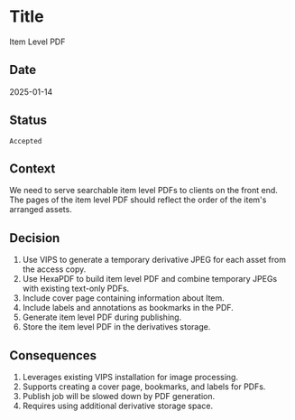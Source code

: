 # Title

Item Level PDF

## Date

2025-01-14

## Status

`Accepted`

## Context

We need to serve searchable item level PDFs to clients on the front end. The pages of the item level PDF
should reflect the order of the item's arranged assets.

## Decision

1. Use VIPS to generate a temporary derivative JPEG for each asset from the access copy.
2. Use HexaPDF to build item level PDF and combine temporary JPEGs with existing text-only PDFs.
3. Include cover page containing information about Item. 
4. Include labels and annotations as bookmarks in the PDF.
4. Generate item level PDF during publishing.
5. Store the item level PDF in the derivatives storage.

## Consequences

1. Leverages existing VIPS installation for image processing.
2. Supports creating a cover page, bookmarks, and labels for PDFs.
3. Publish job will be slowed down by PDF generation.
4. Requires using additional derivative storage space.
